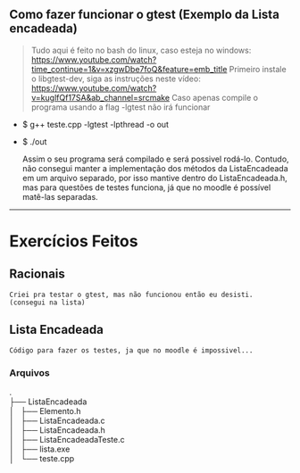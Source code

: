

## Como fazer funcionar o gtest (Exemplo da Lista encadeada)

> Tudo aqui é feito no bash do linux, caso esteja no windows: https://www.youtube.com/watch?time_continue=1&v=xzgwDbe7foQ&feature=emb_title
> Primeiro instale o libgtest-dev, siga as instruções neste vídeo: https://www.youtube.com/watch?v=kuglfQf17SA&ab_channel=srcmake
> Caso apenas compile o programa usando a flag -lgtest não irá funcionar
- $ g++ teste.cpp -lgtest -lpthread -o out
- $ ./out

    Assim o seu programa será compilado e será possivel rodá-lo.
    Contudo, não consegui manter a implementação dos métodos da ListaEncadeada em um arquivo separado, por isso mantive dentro do ListaEncadeada.h, mas para questões de testes funciona, já que no moodle é possível matê-las separadas.

---
# Exercícios Feitos

## Racionais

    Criei pra testar o gtest, mas não funcionou então eu desisti. (consegui na lista)

## Lista Encadeada

    Código para fazer os testes, ja que no moodle é impossivel...

### Arquivos

.</br>
├── ListaEncadeada</br>
│   ├── Elemento.h</br>
│   ├── ListaEncadeada.c</br>
│   ├── ListaEncadeada.h</br>
│   ├── ListaEncadeadaTeste.c</br>
│   ├── lista.exe</br>
│   └── teste.cpp</br>
